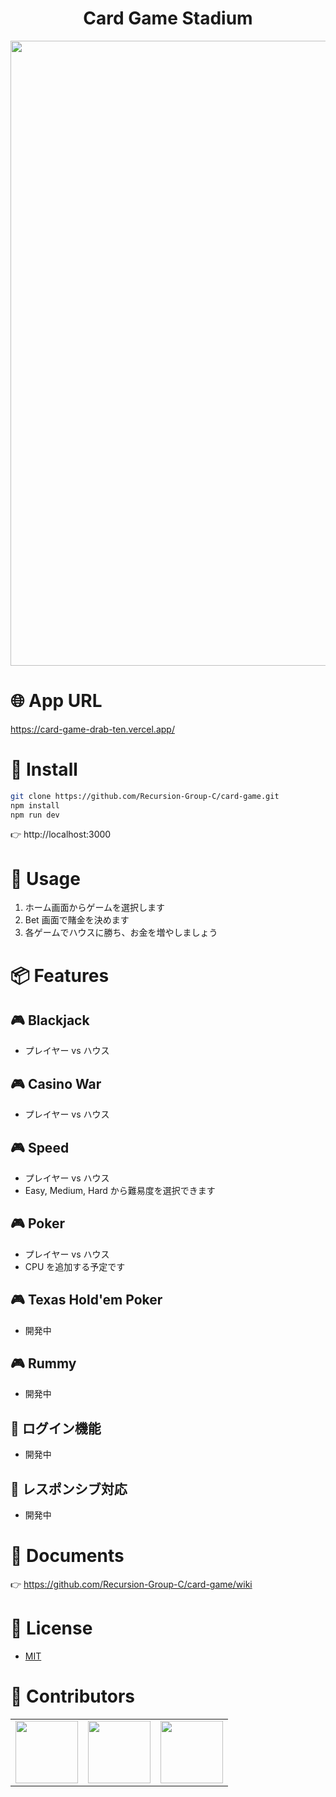 <!-- 参考 -->
<!-- https://qiita.com/koeri3/items/f85a617dcb6efebb2cab -->
<!-- https://qiita.com/aocattleya/items/5f836e9c65ba3eb3af03 -->
<h1 align="center">Card Game Stadium</h2>

<p align="center">
    <img src="public/images/demo.gif" width="1000px;" /><br>
</p>

# :globe_with_meridians: App URL

https://card-game-drab-ten.vercel.app/

# :syringe: Install

```bash
git clone https://github.com/Recursion-Group-C/card-game.git
npm install
npm run dev
```

:point_right: http://localhost:3000

# :speech_balloon: Usage

1. ホーム画面からゲームを選択します
1. Bet 画面で賭金を決めます
1. 各ゲームでハウスに勝ち、お金を増やしましょう

# :package: Features

## 🎮 Blackjack

- プレイヤー vs ハウス

## 🎮 Casino War

- プレイヤー vs ハウス

## 🎮 Speed

- プレイヤー vs ハウス
- Easy, Medium, Hard から難易度を選択できます

## 🎮 Poker

- プレイヤー vs ハウス
- CPU を追加する予定です

## 🎮 Texas Hold'em Poker

- 開発中

## 🎮 Rummy

- 開発中

## 🔏 ログイン機能

- 開発中

## 💄 レスポンシブ対応

- 開発中

# 📖 Documents

👉 https://github.com/Recursion-Group-C/card-game/wiki

# :ticket: License

- [MIT](https://raw.githubusercontent.com/aocattleya/Ramen-Timer/master/LICENSE)

# :construction_worker: Contributors

<table>
  <tr>
    <td align="center"><a href="https://github.com/y0uk1"><img src="https://github.com/y0uk1.png" width="100px;"/></td>
    <td align="center"><a href="https://github.com/yziori"><img src="https://github.com/yziori.png" width="100px;"/></td>
    <td align="center"><a href="https://github.com/daitenn"><img src="https://github.com/daitenn.png" width="100px;"/></td>
  </tr>
</table>
